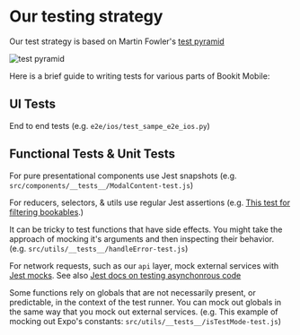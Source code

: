 # Our testing strategy

Our test strategy is based on Martin Fowler's [test pyramid](https://martinfowler.com/bliki/TestPyramid.html)

![test pyramid](https://martinfowler.com/bliki/images/testPyramid/test-pyramid.png)

Here is a brief guide to writing tests for various parts of Bookit Mobile:

## UI Tests

End to end tests (e.g. `e2e/ios/test_sampe_e2e_ios.py`)


## Functional Tests & Unit Tests

For pure presentational components use Jest snapshots (e.g. `src/components/__tests__/ModalContent-test.js`)

For reducers, selectors, & utils use regular Jest assertions (e.g. [This test for filtering bookables](https://github.com/saoirse-zee/bookit-mobile/compare/filter-occupied-bookables#diff-c4fcf41ce2d396afb9b15fe53249da2e).)

It can be tricky to test functions that have side effects. You might take the approach of mocking it's arguments and then inspecting their behavior. (e.g. `src/utils/__tests__/handleError-test.js`)

For network requests, such as our `api` layer, mock external services with [Jest mocks](https://facebook.github.io/jest/docs/en/mock-functions.html). See also [Jest docs on testing asynchonrous code](https://facebook.github.io/jest/docs/en/asynchronous.html#content)

Some functions rely on globals that are not necessarily present, or predictable, in the context of the test runner. You can mock out globals in the same way that you mock out external services. (e.g. This example of mocking out Expo's constants: `src/utils/__tests__/isTestMode-test.js`)
